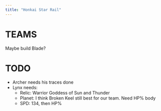 ```yaml
---
title: "Honkai Star Rail"
---
```


# TEAMS

Maybe build Blade?


# TODO

* Archer needs his traces done
* Lynx needs:
    * Relic: Warrior Goddess of Sun and Thunder
    * Planet: I think Broken Keel still best for our team. Need HP% body
    * SPD: 134, then HP%



